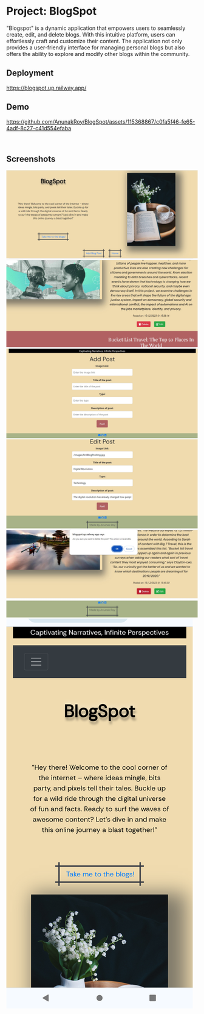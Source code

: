 
# Project: BlogSpot

"Blogspot" is a dynamic application that empowers users to seamlessly create, edit, and delete blogs. With this intuitive platform, users can effortlessly craft and customize their content. The application not only provides a user-friendly interface for managing personal blogs but also offers the ability to explore and modify other blogs within the community.



## Deployment

https://blogspot.up.railway.app/



## Demo


https://github.com/AnunakRoy/BlogSpot/assets/115368867/c0fa5f46-fe65-4adf-8c27-c41d554efaba


<img href="blob:https://iitkgpacin-my.sharepoint.com/ce655574-ea99-4bd9-814e-cd879667138b" />

## Screenshots

<img src="https://github.com/AnunakRoy/BlogSpot/blob/main/public/screenshots/img1.jpg" />
<img src="https://github.com/AnunakRoy/BlogSpot/blob/main/public/screenshots/img2.jpg" />
<img src="https://github.com/AnunakRoy/BlogSpot/blob/main/public/screenshots/img3.jpg" />
<img src="https://github.com/AnunakRoy/BlogSpot/blob/main/public/screenshots/img4.jpg" />
<img src="https://github.com/AnunakRoy/BlogSpot/blob/main/public/screenshots/img5.jpg" />
<img src="https://github.com/AnunakRoy/BlogSpot/blob/main/public/screenshots/img_mobile.png" />
